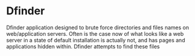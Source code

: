 # Dfinder
Dfinder application designed to brute force directories and files names on web/application servers. Often is the case now of what looks like a web server in a state of default installation is actually not, and has pages and applications hidden within. Dfinder attempts to find these files
